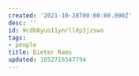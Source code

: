 ```yaml
---
created: '2021-10-28T00:00:00.000Z'
desc: ''
id: 9cdb8yuo11ynrlldp3jzswo
tags:
- people
title: Dieter Rams
updated: 1652716547794
---
```

   
